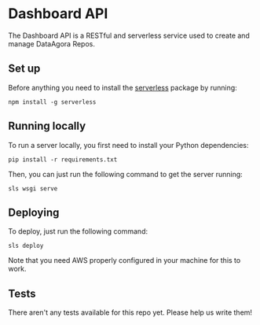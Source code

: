 # Dashboard API

The Dashboard API is a RESTful and serverless service used to create and manage DataAgora Repos.

## Set up

Before anything you need to install the [serverless](https://github.com/serverless/serverless) package by running:

```
npm install -g serverless
```

## Running locally

To run a server locally, you first need to install your Python dependencies:

```
pip install -r requirements.txt
```

Then, you can just run the following command to get the server running:

```
sls wsgi serve
```

## Deploying

To deploy, just run the following command:

```
sls deploy
```

Note that you need AWS properly configured in your machine for this to work.


## Tests

There aren't any tests available for this repo yet. Please help us write them!
